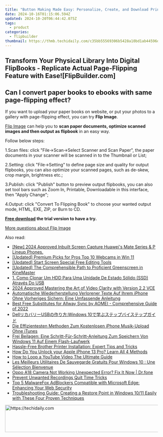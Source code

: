 ```yaml
---
title: "Button Making Made Easy: Personalize, Create, and Download Prints From FlipBuilder"
date: 2024-10-16T01:15:06.594Z
updated: 2024-10-20T06:44:42.075Z
tags:
  - product
categories:
  - flipbuilder
thumbnail: https://thmb.techidaily.com/c35bb55569306b5428a10bd1ab44596d5c722993db7a19d5db6d527a1da8e1b4.png
---
```


## Transform Your Physical Library Into Digital FlipBooks - Replicate Actual Page-Flipping Feature with Ease![FlipBuilder.com]

## Can I convert paper books to ebooks with same page-flipping effect?

If you want to upload your paper books on website, or put your photos to a gallery with page-flipping effect, you can try **Flip Image**. 

[Flip Image](https://tools.techidaily.com/flipbuilder/products/) can help you to **scan paper documents, optimize scanned images and then output as flipbook** in an easy way.

Follow below steps:

1.Scan files: click "File->Scan->Select Scanner and Scan Paper", the paper documents in your scanner will be scanned in to the Thumbnail or List;

2.Setting: click "File->Setting" to define page size and quality for output flipbooks, you can also optimize your scanned pages, such as de-skew, crop margin, brightness etc.;

3.Publish: click "Publish" button to preview output flipbooks, you can also set tool bars such as Zoom In, Printable, Downloadable in this interface, then "Apply Change";

4.Output: click "Convert To Flipping Book" to choose your wanted output mode, HTML, EXE, ZIP, or Burn to CD.

**[Free download](https://tools.techidaily.com/flipbuilder/products/) the trial version to have a try.** 

[More questions about Flip Image](https://tools.techidaily.com/flipbuilder/products/)

<ins class="adsbygoogle"
     style="display:block"
     data-ad-format="autorelaxed"
     data-ad-client="ca-pub-7571918770474297"
     data-ad-slot="1223367746"></ins>

<ins class="adsbygoogle"
     style="display:block"
     data-ad-client="ca-pub-7571918770474297"
     data-ad-slot="8358498916"
     data-ad-format="auto"
     data-full-width-responsive="true"></ins>

<span class="atpl-alsoreadstyle">Also read:</span>
<div><ul>
<li><a href="https://screen-sharing-recording.techidaily.com/1716069874172-new-2024-approved-inbuilt-screen-capture-huaweis-mate-series-and-p-lineup-phones/"><u>[New] 2024 Approved Inbuilt Screen Capture Huawei's Mate Series & P Lineup Phones.</u></a></li>
<li><a href="https://screen-activity-recording.techidaily.com/updated-premium-picks-for-pros-top-10-webcams-in-win-11/"><u>[Updated] Premium Picks for Pros Top 10 Webcams in Win 11</u></a></li>
<li><a href="https://extra-skills.techidaily.com/updated-start-screen-special-free-editing-tools/"><u>[Updated] Start Screen Special Free Editing Tools</u></a></li>
<li><a href="https://fox-direct.techidaily.com/updated-the-comprehensible-path-to-proficient-greenscreen-in-kinemaster/"><u>[Updated] The Comprehensible Path to Proficient Greenscreen in KineMaster</u></a></li>
<li><a href="https://win-docs.techidaily.com/1-como-clonar-um-hdd-para-uma-unidade-de-estado-solido-ssd-atraves-do-usb/"><u>1. Como Clonar Um HDD Para Uma Unidade De Estado Sólido (SSD) Através Do USB</u></a></li>
<li><a href="https://fox-links.techidaily.com/2024-approved-mastering-the-art-of-video-clarity-with-version-22-vce/"><u>2024 Approved Mastering the Art of Video Clarity with Version 2.2 VCE</u></a></li>
<li><a href="https://win-docs.techidaily.com/automatische-wiederherstellung-verlorener-texte-auf-ihrem-iphone-ohne-vorheriges-sichern-eine-umfassende-anleitung/"><u>Automatische Wiederherstellung Verlorener Texte Auf Ihrem iPhone Ohne Vorheriges Sichern: Eine Umfassende Anleitung</u></a></li>
<li><a href="https://win-docs.techidaily.com/best-free-substitutes-for-allway-sync-by-aomei-comprehensive-guide-of-2022/"><u>Best Free Substitutes for Allway Sync by AOMEI - Comprehensive Guide of 2022</u></a></li>
<li><a href="https://win-docs.techidaily.com/dellusbwindows-10/"><u>DellリカバリーUSBの作り方:Windows 10で学ぶステップバイステップガイド</u></a></li>
<li><a href="https://win-docs.techidaily.com/die-effizientesten-methoden-zum-kostenlosen-iphone-musik-upload-ohne-itunes/"><u>Die Effizientesten Methoden Zum Kostenlosen iPhone Musik-Upload Ohne iTunes</u></a></li>
<li><a href="https://win-docs.techidaily.com/frei-beilagen-eine-schritt-fur-schritt-anleitung-zum-speichern-von-windows-11-auf-einem-flash-laufwerk/"><u>Frei Beilagen: Eine Schritt-Für-Schritt-Anleitung Zum Speichern Von Windows 11 Auf Einem Flash-Laufwerk</u></a></li>
<li><a href="https://tech-hub.techidaily.com/hassle-free-brother-printer-installation-expert-tips-and-tricks/"><u>Hassle-Free Brother Printer Installation: Expert Tips and Tricks</u></a></li>
<li><a href="https://ios-unlock.techidaily.com/how-do-you-unlock-your-apple-iphone-13-pro-learn-all-4-methods-by-drfone-ios/"><u>How Do You Unlock your Apple iPhone 13 Pro? Learn All 4 Methods</u></a></li>
<li><a href="https://youtube-webster.techidaily.com/o-loop-a-youtube-video-the-ultimate-guide/"><u>How to Loop a YouTube Video The Ultimate Guide</u></a></li>
<li><a href="https://win-docs.techidaily.com/les-meilleurs-utilitaires-de-sauvegarde-gratuits-pour-windows-10-une-selection-bienvenue/"><u>Les Meilleurs Utilitaires De Sauvegarde Gratuits Pour Windows 10 : Une Sélection Bienvenue</u></a></li>
<li><a href="https://fix-guide.techidaily.com/oppo-a18-camera-not-working-unexpected-error-fix-it-now-drfone-by-drfone-fix-android-problems-fix-android-problems/"><u>Oppo A18 Camera Not Working Unexpected Error? Fix It Now | Dr.fone</u></a></li>
<li><a href="https://digital-screen-recording.techidaily.com/prevent-unwanted-recordings-quit-time-tricks/"><u>Prevent Unwanted Recordings Quit Time Tricks</u></a></li>
<li><a href="https://win-docs.techidaily.com/top-5-malwarefox-adblockers-compatible-with-microsoft-edge-enhancing-your-web-security/"><u>Top 5 MalwareFox AdBlockers Compatible with Microsoft Edge: Enhancing Your Web Security</u></a></li>
<li><a href="https://win-docs.techidaily.com/troubleshooting-guide-creating-a-restore-point-in-windows-1011-easily-with-these-four-proven-techniques/"><u>Troubleshooting Guide: Creating a Restore Point in Windows 10/11 Easily with These Four Proven Techniques</u></a></li>
</ul></div>

<!-- affiliate ads begin -->
<a href="https://appsumo.8odi.net/c/5597632/2100538/7443" target="_top" id="2100538">
  <img src="//a.impactradius-go.com/display-ad/7443-2100538" border="0" alt="https://techidaily.com" width="728" height="90"/>
</a>
<img height="0" width="0" src="https://appsumo.8odi.net/i/5597632/2100538/7443" style="position:absolute;visibility:hidden;" border="0" />
<!-- affiliate ads end -->

